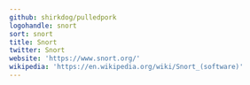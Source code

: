```yaml
---
github: shirkdog/pulledpork
logohandle: snort
sort: snort
title: Snort
twitter: Snort
website: 'https://www.snort.org/'
wikipedia: 'https://en.wikipedia.org/wiki/Snort_(software)'
---
```

